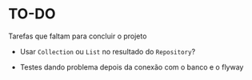 # TO-DO

Tarefas que faltam para concluir o projeto

- Usar `Collection` ou `List` no resultado do `Repository`?

- Testes dando problema depois da conexão com o banco e o flyway

